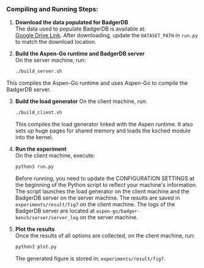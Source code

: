 ### Compiling and Running Steps:

1. **Download the data populated for BadgerDB**  
  The data used to populate BadgerDB is available at:  
  [Google Drive Link](https://drive.google.com/file/d/1umPzzNkfNgkitHGt_wl-5t2stFBN6o4w/view?usp=share_link).
   After downloading, update the `DATASET_PATH` in `run.py` to match the download location.

2. **Build the Aspen-Go runtime and BadgerDB server**  
   On the server machine, run:  
   ```sh
   ./build_server.sh
   ```
This compiles the Aspen-Go runtime and uses Aspen-Go to compile the BadgerDB server.

3. **Build the load generator** 
   On the client machine, run:  
   ```sh
   ./build_client.sh
   ```
   This compiles the load generator linked with the Aspen runtime. It also sets up huge pages for shared memory and loads the ksched module into the kernel.

4. **Run the experiment**  
   On the client machine, execute:  
   ```sh
   python3 run.py
   ```
   Before running, you need to update the CONFIGURATION SETTINGS at the beginning of the Python script to reflect your machine's information.
   The script launches the load generator on the client machine and the BadgerDB server on the server machine. The results are saved in `experiments/result/fig7` on the client machine. 
   The logs of the BadgerDB server are located at `aspen-go/badger-bench/server/server_log` on the server machine.

5. **Plot the results**  
   Once the results of all options are collected, on the client machine, run:  
   ```sh
   python3 plot.py
   ```
    The generated figure is stored in: `experiments/result/fig7`.
